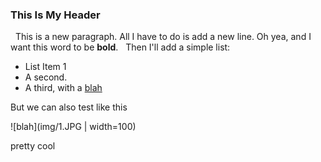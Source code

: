 ### This Is My Header
 
This is a new paragraph. All I have to do is add a new line. Oh yea, and I want this word to be **bold**.
 
Then I'll add a simple list:
 
* List Item 1
* A second.
* A third, with a [blah](img/1.JPG)

But we can also test like this  

![blah](img/1.JPG | width=100)

pretty cool
